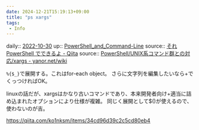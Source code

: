 ```yaml
---
date: 2024-12-21T15:19:13+09:00
title: "ps xargs"
tags:
 - Info
---
```


daily:: [2022-10-30](Daily_Note/2022-10-30.md)
up:: [PowerShell_and_Command-Line](../Bar/App/PowerShell_and_Command-Line.md)
source:: [それ PowerShell でできるよ - Qiita](https://qiita.com/cd01/items/da9a36582372e7d0a7f6#xargs)
source:: [PowerShell/UNIX系コマンド群との対応/xargs - yanor.net/wiki](https://yanor.net/wiki/?PowerShell/UNIX%E7%B3%BB%E3%82%B3%E3%83%9E%E3%83%B3%E3%83%89%E7%BE%A4%E3%81%A8%E3%81%AE%E5%AF%BE%E5%BF%9C/xargs)

`%{$_}`で展開する。これはfor-each object。
さらに文字列を編集したいなら+でくっつければOK。

linuxの話だが、xargsはかなり古いコマンドであり、本来開発者向け+適当に詰め込まれたオプションにより仕様が複雑。
同じく展開として$()が使えるので、使わないのが吉。

https://qiita.com/ko1nksm/items/34cd96d39c2c5cd80eb4